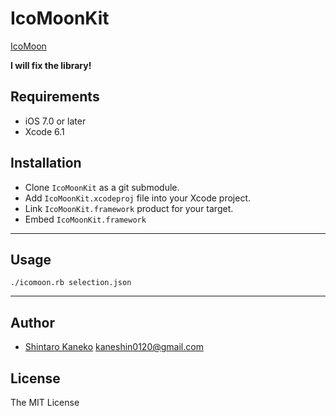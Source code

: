 # IcoMoonKit

[IcoMoon](https://icomoon.io)

**I will fix the library!**

## Requirements

- iOS 7.0 or later
- Xcode 6.1


## Installation

- Clone `IcoMoonKit` as a git submodule.
- Add `IcoMoonKit.xcodeproj` file into your Xcode project.
- Link `IcoMoonKit.framework` product for your target.
- Embed `IcoMoonKit.framework`


----

## Usage

```
./icomoon.rb selection.json
```


----

## Author

- [Shintaro Kaneko](https://github.com/kaneshin) <kaneshin0120@gmail.com>


## License

The MIT License


